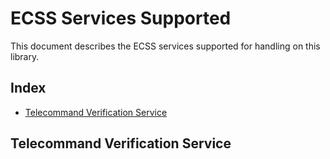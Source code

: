 # ECSS Services Supported

This document describes the ECSS services supported for handling on this library.

## Index

  - [Telecommand Verification Service](#telecommand-verification-service)

## Telecommand Verification Service


